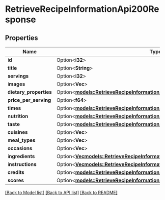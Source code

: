 # RetrieveRecipeInformationApi200Response

## Properties

Name | Type | Description | Notes
------------ | ------------- | ------------- | -------------
**id** | Option<**i32**> |  | [optional]
**title** | Option<**String**> |  | [optional]
**servings** | Option<**i32**> |  | [optional]
**images** | Option<**Vec<String>**> |  | [optional]
**dietary_properties** | Option<[**models::RetrieveRecipeInformationApi200ResponseDietaryProperties**](retrieveRecipeInformationAPI_200_response_dietary_properties.md)> |  | [optional]
**price_per_serving** | Option<**f64**> |  | [optional]
**times** | Option<[**models::RetrieveRecipeInformationApi200ResponseTimes**](retrieveRecipeInformationAPI_200_response_times.md)> |  | [optional]
**nutrition** | Option<[**models::RetrieveRecipeInformationApi200ResponseNutrition**](retrieveRecipeInformationAPI_200_response_nutrition.md)> |  | [optional]
**taste** | Option<[**models::RetrieveRecipeInformationApi200ResponseTaste**](retrieveRecipeInformationAPI_200_response_taste.md)> |  | [optional]
**cuisines** | Option<**Vec<String>**> |  | [optional]
**meal_types** | Option<**Vec<String>**> |  | [optional]
**occasions** | Option<**Vec<String>**> |  | [optional]
**ingredients** | Option<[**Vec<models::RetrieveRecipeInformationApi200ResponseIngredientsInner>**](retrieveRecipeInformationAPI_200_response_ingredients_inner.md)> |  | [optional]
**instructions** | Option<[**Vec<models::RetrieveRecipeInformationApi200ResponseInstructionsInner>**](retrieveRecipeInformationAPI_200_response_instructions_inner.md)> |  | [optional]
**credits** | Option<[**models::RetrieveRecipeInformationApi200ResponseCredits**](retrieveRecipeInformationAPI_200_response_credits.md)> |  | [optional]
**scores** | Option<[**models::RetrieveRecipeInformationApi200ResponseScores**](retrieveRecipeInformationAPI_200_response_scores.md)> |  | [optional]

[[Back to Model list]](../README.md#documentation-for-models) [[Back to API list]](../README.md#documentation-for-api-endpoints) [[Back to README]](../README.md)


